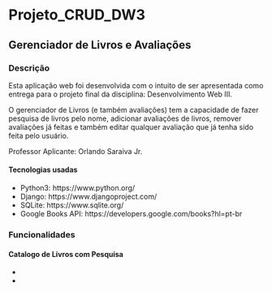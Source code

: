 # Projeto_CRUD_DW3

## Gerenciador de Livros e Avaliações

### Descrição

Esta aplicação web foi desenvolvida com o intuito de ser apresentada como entrega para o projeto final da disciplina: Desenvolvimento Web III.

O gerenciador de Livros (e também avaliações) tem a capacidade de fazer pesquisa de livros pelo nome, adicionar avaliações de livros, remover avaliações já feitas e também editar qualquer avaliação que já tenha sido feita pelo usuário.

Professor Aplicante: Orlando Saraiva Jr.

#### Tecnologias usadas

<ul>
  <li>Python3: https://www.python.org/</li>
  <li>Django: https://www.djangoproject.com/</li>
  <li>SQLite: https://www.sqlite.org/</li>
  <li>Google Books API: https://developers.google.com/books?hl=pt-br</li>
</ul>

### Funcionalidades

#### Catalogo de Livros com Pesquisa

<ul>
  <li></li>
  <li></li>
</ul>



